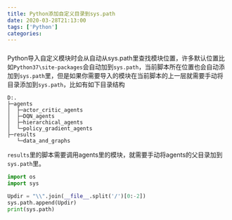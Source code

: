```yaml
---
title: Python添加自定义目录到sys.path
date: 2020-03-28T21:13:00
tags: ['Python']
categories:
---
```


### 

Python导入自定义模块时会从自动从sys.path里查找模块位置，许多默认位置比如`Python37\site-packages`会自动加到`sys.path`，当前脚本所在位置也会自动添加到`sys.path`里，但是如果你需要导入的模块在当前脚本的上一层就需要手动将目录添加到`sys.path`，比如有如下目录结构

```
D:.
├─agents
│  ├─actor_critic_agents
│  ├─DQN_agents
│  ├─hierarchical_agents
│  └─policy_gradient_agents
├─results
   └─data_and_graphs
```



`results`里的脚本需要调用agents里的模块，就需要手动将agents的父目录加到`sys.path`里。

```python
import os
import sys

Updir = "\\".join(__file__.split('/')[0:-2])
sys.path.append(Updir)
print(sys.path)
```

    